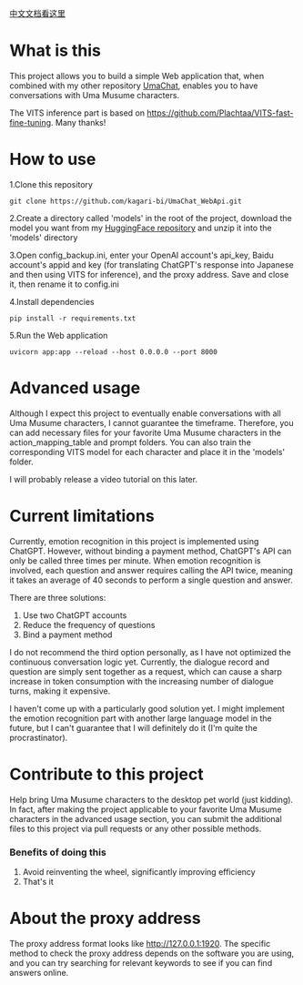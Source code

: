 [中文文档看这里](https://github.com/kagari-bi/UmaChat_WebApi/blob/main/README-ZH.md)

# What is this
This project allows you to build a simple Web application that, when combined with my other repository [UmaChat](https://github.com/kagari-bi/UmaChat), enables you to have conversations with Uma Musume characters.

The VITS inference part is based on https://github.com/Plachtaa/VITS-fast-fine-tuning. Many thanks!

# How to use
1.Clone this repository
```
git clone https://github.com/kagari-bi/UmaChat_WebApi.git
```
2.Create a directory called 'models' in the root of the project, download the model you want from my [HuggingFace repository](https://huggingface.co/gouhuo/Umamusume_Vits_models/tree/main) and unzip it into the 'models' directory

3.Open config_backup.ini, enter your OpenAI account's api_key, Baidu account's appid and key (for translating ChatGPT's response into Japanese and then using VITS for inference), and the proxy address. Save and close it, then rename it to config.ini

4.Install dependencies
```
pip install -r requirements.txt
```
5.Run the Web application
```
uvicorn app:app --reload --host 0.0.0.0 --port 8000
```


# Advanced usage
Although I expect this project to eventually enable conversations with all Uma Musume characters, I cannot guarantee the timeframe. Therefore, you can add necessary files for your favorite Uma Musume characters in the action_mapping_table and prompt folders. You can also train the corresponding VITS model for each character and place it in the 'models' folder.

I will probably release a video tutorial on this later.

# Current limitations
Currently, emotion recognition in this project is implemented using ChatGPT. However, without binding a payment method, ChatGPT's API can only be called three times per minute. When emotion recognition is involved, each question and answer requires calling the API twice, meaning it takes an average of 40 seconds to perform a single question and answer.

There are three solutions:
1. Use two ChatGPT accounts
2. Reduce the frequency of questions
3. Bind a payment method

I do not recommend the third option personally, as I have not optimized the continuous conversation logic yet. Currently, the dialogue record and question are simply sent together as a request, which can cause a sharp increase in token consumption with the increasing number of dialogue turns, making it expensive.

I haven't come up with a particularly good solution yet. I might implement the emotion recognition part with another large language model in the future, but I can't guarantee that I will definitely do it (I'm quite the procrastinator).

# Contribute to this project
Help bring Uma Musume characters to the desktop pet world (just kidding). In fact, after making the project applicable to your favorite Uma Musume characters in the advanced usage section, you can submit the additional files to this project via pull requests or any other possible methods.
### Benefits of doing this
1. Avoid reinventing the wheel, significantly improving efficiency
2. That's it

# About the proxy address
The proxy address format looks like http://127.0.0.1:1920. The specific method to check the proxy address depends on the software you are using, and you can try searching for relevant keywords to see if you can find answers online.
